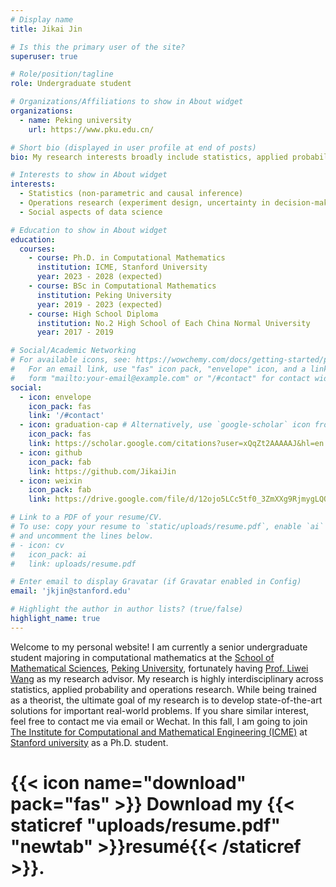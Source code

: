 ```yaml
---
# Display name
title: Jikai Jin

# Is this the primary user of the site?
superuser: true

# Role/position/tagline
role: Undergraduate student

# Organizations/Affiliations to show in About widget
organizations:
  - name: Peking university
    url: https://www.pku.edu.cn/

# Short bio (displayed in user profile at end of posts)
bio: My research interests broadly include statistics, applied probability and operations research.

# Interests to show in About widget
interests:
  - Statistics (non-parametric and causal inference)
  - Operations research (experiment design, uncertainty in decision-making)
  - Social aspects of data science

# Education to show in About widget
education:
  courses:
    - course: Ph.D. in Computational Mathematics
      institution: ICME, Stanford University
      year: 2023 - 2028 (expected)
    - course: BSc in Computational Mathematics
      institution: Peking University
      year: 2019 - 2023 (expected)
    - course: High School Diploma
      institution: No.2 High School of Each China Normal University
      year: 2017 - 2019

# Social/Academic Networking
# For available icons, see: https://wowchemy.com/docs/getting-started/page-builder/#icons
#   For an email link, use "fas" icon pack, "envelope" icon, and a link in the
#   form "mailto:your-email@example.com" or "/#contact" for contact widget.
social:
  - icon: envelope
    icon_pack: fas
    link: '/#contact'
  - icon: graduation-cap # Alternatively, use `google-scholar` icon from `ai` icon pack
    icon_pack: fas
    link: https://scholar.google.com/citations?user=xQqZt2AAAAAJ&hl=en
  - icon: github
    icon_pack: fab
    link: https://github.com/JikaiJin
  - icon: weixin
    icon_pack: fab
    link: https://drive.google.com/file/d/12ojo5LCc5tf0_3ZmXXg9RjmygLQOg3ZS/view?usp=sharing

# Link to a PDF of your resume/CV.
# To use: copy your resume to `static/uploads/resume.pdf`, enable `ai` icons in `params.toml`,
# and uncomment the lines below.
# - icon: cv
#   icon_pack: ai
#   link: uploads/resume.pdf

# Enter email to display Gravatar (if Gravatar enabled in Config)
email: 'jkjin@stanford.edu'

# Highlight the author in author lists? (true/false)
highlight_name: true
---
```


Welcome to my personal website! I am currently a senior undergraduate student majoring in computational mathematics at the [School of Mathematical Sciences](http://english.math.pku.edu.cn/), [Peking University](https://english.pku.edu.cn/), fortunately having [Prof. Liwei Wang](http://www.liweiwang-pku.com/) as my research advisor. My research is highly interdisciplinary across statistics, applied probability and operations research. While being trained as a theorist, the ultimate goal of my research is to develop state-of-the-art solutions for important real-world problems. If you share similar interest, feel free to contact me via email or Wechat. In this fall, I am going to join [The Institute for Computational and Mathematical Engineering (ICME)](https://icme.stanford.edu/) at [Stanford university](https://www.stanford.edu/) as a Ph.D. student.

# {{< icon name="download" pack="fas" >}} Download my {{< staticref "uploads/resume.pdf" "newtab" >}}resumé{{< /staticref >}}.
